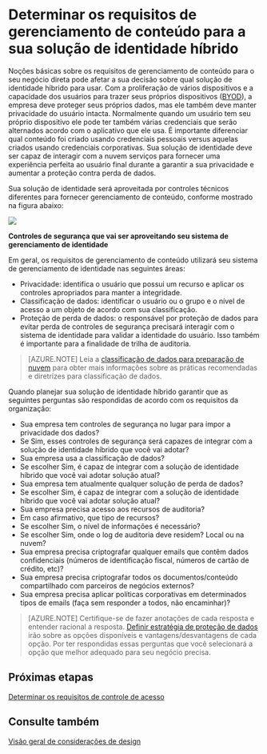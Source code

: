 <properties
    pageTitle="Azure Active Directory híbrido identidade considerações de design - determinar os requisitos de gerenciamento de conteúdo | Microsoft Azure"
    description="Fornece percepção como determinar os requisitos de gerenciamento de conteúdo da sua empresa. Normalmente quando um usuário tem seu próprio dispositivo ele pode ter também várias credenciais que serão alternados acordo com o aplicativo que ele usa. É importante diferenciar qual conteúdo foi criado usando credenciais pessoais versus aquelas criados usando credenciais corporativas. Sua solução de identidade deve ser capaz de interagir com a nuvem serviços para fornecer uma experiência perfeita ao usuário final durante a garantir a sua privacidade e aumentar a proteção contra perda de dados."
    documentationCenter=""
    services="active-directory"
    authors="billmath"
    manager="femila"
    editor=""/>

<tags
    ms.service="active-directory"
    ms.devlang="na"
    ms.topic="article"
    ms.tgt_pltfrm="na"
    ms.workload="identity" 
    ms.date="08/08/2016"
    ms.author="billmath"/>

# <a name="determine-content-management-requirements-for-your-hybrid-identity-solution"></a>Determinar os requisitos de gerenciamento de conteúdo para a sua solução de identidade híbrido

Noções básicas sobre os requisitos de gerenciamento de conteúdo para o seu negócio direta pode afetar a sua decisão sobre qual solução de identidade híbrido para usar. Com a proliferação de vários dispositivos e a capacidade dos usuários para trazer seus próprios dispositivos ([BYOD](http://aka.ms/byodcg)), a empresa deve proteger seus próprios dados, mas ele também deve manter privacidade do usuário intacta. Normalmente quando um usuário tem seu próprio dispositivo ele pode ter também várias credenciais que serão alternados acordo com o aplicativo que ele usa. É importante diferenciar qual conteúdo foi criado usando credenciais pessoais versus aquelas criados usando credenciais corporativas. Sua solução de identidade deve ser capaz de interagir com a nuvem serviços para fornecer uma experiência perfeita ao usuário final durante a garantir a sua privacidade e aumentar a proteção contra perda de dados. 

Sua solução de identidade será aproveitada por controles técnicos diferentes para fornecer gerenciamento de conteúdo, conforme mostrado na figura abaixo:
 
![](./media/hybrid-id-design-considerations/securitycontrols.png)

**Controles de segurança que vai ser aproveitando seu sistema de gerenciamento de identidade**

Em geral, os requisitos de gerenciamento de conteúdo utilizará seu sistema de gerenciamento de identidade nas seguintes áreas:

- Privacidade: identifica o usuário que possui um recurso e aplicar os controles apropriados para manter a integridade.
- Classificação de dados: identificar o usuário ou o grupo e o nível de acesso a um objeto de acordo com sua classificação. 
- Proteção de perda de dados: o responsável por proteção de dados para evitar perda de controles de segurança precisará interagir com o sistema de identidade para validar a identidade do usuário. Isso também é importante para a finalidade de trilha de auditoria.

>[AZURE.NOTE]
Leia a [classificação de dados para preparação de nuvem](http://download.microsoft.com/download/0/A/3/0A3BE969-85C5-4DD2-83B6-366AA71D1FE3/Data-Classification-for-Cloud-Readiness.pdf) para obter mais informações sobre as práticas recomendadas e diretrizes para classificação de dados.

Quando planejar sua solução de identidade híbrido garantir que as seguintes perguntas são respondidas de acordo com os requisitos da organização:

- Sua empresa tem controles de segurança no lugar para impor a privacidade dos dados?
 - Se Sim, esses controles de segurança será capazes de integrar com a solução de identidade híbrido que você vai adotar?
- Sua empresa usa a classificação de dados?
 - Se escolher Sim, é capaz de integrar com a solução de identidade híbrido que você vai adotar solução atual?
- Sua empresa tem atualmente qualquer solução de perda de dados? 
 - Se escolher Sim, é capaz de integrar com a solução de identidade híbrido que você vai adotar solução atual?
- Sua empresa precisa acesso aos recursos de auditoria?
 - Em caso afirmativo, que tipo de recursos?
 - Se escolher Sim, o nível de informações é necessário?
 - Se escolher Sim, onde o log de auditoria deve residem? Local ou na nuvem?
- Sua empresa precisa criptografar qualquer emails que contêm dados confidenciais (números de identificação fiscal, números de cartão de crédito, etc)?
- Sua empresa precisa criptografar todos os documentos/conteúdo compartilhado com parceiros de negócios externos?
- Sua empresa precisa aplicar políticas corporativas em determinados tipos de emails (faça sem responder a todos, não encaminhar)?
 
>[AZURE.NOTE]
Certifique-se de fazer anotações de cada resposta e entender racional a resposta. [Definir estratégia de proteção de dados](active-directory-hybrid-identity-design-considerations-data-protection-strategy.md) irão sobre as opções disponíveis e vantagens/desvantagens de cada opção.  Por ter respondidas essas perguntas que você selecionará a opção que melhor adequado para seu negócio precisa.


## <a name="next-steps"></a>Próximas etapas
[Determinar os requisitos de controle de acesso](active-directory-hybrid-identity-design-considerations-accesscontrol-requirements.md)

## <a name="see-also"></a>Consulte também
[Visão geral de considerações de design](active-directory-hybrid-identity-design-considerations-overview.md)
